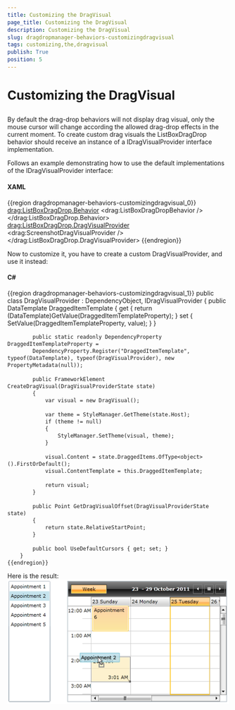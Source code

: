 ```yaml
---
title: Customizing the DragVisual
page_title: Customizing the DragVisual
description: Customizing the DragVisual
slug: dragdropmanager-behaviors-customizingdragvisual
tags: customizing,the,dragvisual
publish: True
position: 5
---
```


# Customizing the DragVisual



## 

By default the drag-drop behaviors will not display drag visual, only the mouse cursor will change according the allowed drag-drop effects in the current moment. To create custom drag visuals the ListBoxDragDrop behavior should receive an instance of a IDragVisualProvider interface implementation.



Follows an example demonstrating how to use the default implementations of the IDragVisualProvider interface:

#### __XAML__

{{region dragdropmanager-behaviors-customizingdragvisual_0}}
	<ListBox Margin="20" ItemsSource="{Binding CustomersSource}" 
		DisplayMemberPath="Name"
		ItemContainerStyle="{StaticResource DraggableListBoxItem}">
		<drag:ListBoxDragDrop.Behavior>
			<drag:ListBoxDragDropBehavior />
		</drag:ListBoxDragDrop.Behavior>
		<drag:ListBoxDragDrop.DragVisualProvider>
			<drag:ScreenshotDragVisualProvider />
		</drag:ListBoxDragDrop.DragVisualProvider>
	</ListBox>
	{{endregion}}



Now to customize it, you have to create a custom DragVisualProvider, and use it instead:
        



#### __C#__

{{region dragdropmanager-behaviors-customizingdragvisual_1}}
	    public class DragVisualProvider : DependencyObject, IDragVisualProvider
	    {
	        public DataTemplate DraggedItemTemplate
	        {
	            get
	            {
	                return (DataTemplate)GetValue(DraggedItemTemplateProperty);
	            }
	            set
	            {
	                SetValue(DraggedItemTemplateProperty, value);
	            }
	        }
	
	        public static readonly DependencyProperty DraggedItemTemplateProperty =
	        DependencyProperty.Register("DraggedItemTemplate", typeof(DataTemplate), typeof(DragVisualProvider), new PropertyMetadata(null));
	
	        public FrameworkElement CreateDragVisual(DragVisualProviderState state)
	        {
	            var visual = new DragVisual();
	
	            var theme = StyleManager.GetTheme(state.Host);
	            if (theme != null)
	            {
	                StyleManager.SetTheme(visual, theme);
	            }
	
	            visual.Content = state.DraggedItems.OfType<object>().FirstOrDefault();
	            visual.ContentTemplate = this.DraggedItemTemplate;
	
	            return visual;
	        }
	
	        public Point GetDragVisualOffset(DragVisualProviderState state)
	        {
	            return state.RelativeStartPoint;
	        }
	
	        public bool UseDefaultCursors { get; set; }
	    }
	{{endregion}}



Here is the result:![dragdropmanager customizingdragvisual](images/dragdropmanager_customizingdragvisual.png)

